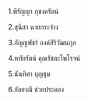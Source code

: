 1.พีรัญญา ภุชงครัตน์

2.สุนิสา	ฉายกระจ่าง

3.กัญญพัชร์ 	องค์สิริวัฒนกุล

4.หทัยรัตน์	คุณรัชตะไพโรจน์

5.นันทิศา	บุญชุม

6.กัลยาณี	ช่วยประคอง